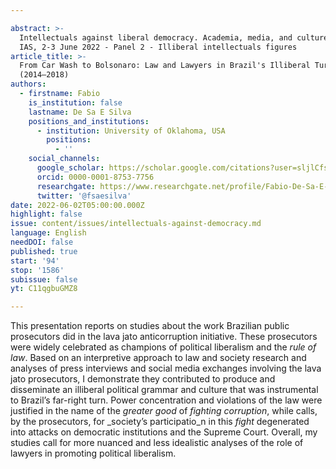 ```yaml
---

abstract: >-
  Intellectuals against liberal democracy. Academia, media, and culture, Paris
  IAS, 2-3 June 2022 - Panel 2 - Illiberal intellectuals figures
article_title: >-
  From Car Wash to Bolsonaro: Law and Lawyers in Brazil's Illiberal Turn
  (2014–2018)
authors:
  - firstname: Fabio
    is_institution: false
    lastname: De Sa E Silva
    positions_and_institutions:
      - institution: University of Oklahoma, USA
        positions:
          - ''
    social_channels:
      google_scholar: https://scholar.google.com/citations?user=sljlCfsAAAAJ&hl=en
      orcid: 0000-0001-8753-7756
      researchgate: https://www.researchgate.net/profile/Fabio-De-Sa-E-Silva
      twitter: '@fsaesilva'
date: 2022-06-02T05:00:00.000Z
highlight: false
issue: content/issues/intellectuals-against-democracy.md
language: English
needDOI: false
published: true
start: '94'
stop: '1586'
subissue: false
yt: C11qgbuGMZ8

---
```



This presentation reports on studies about the work Brazilian public prosecutors did in the lava jato anticorruption initiative. These prosecutors were widely celebrated as champions of political liberalism and the _rule of law_. Based on an interpretive approach to law and society research and analyses of press interviews and social media exchanges involving the lava jato prosecutors, I demonstrate they contributed to produce and disseminate an illiberal political grammar and culture that was instrumental to Brazil’s far-right turn. Power concentration and violations of the law were justified in the name of the _greater good_ of _fighting corruption_, while calls, by the prosecutors, for _society’s participatio_n in this _fight_ degenerated into attacks on democratic institutions and the Supreme Court. Overall, my studies call for more nuanced and less idealistic analyses of the role of lawyers in promoting political liberalism.

<Youtube yt="C11qgbuGMZ8" caption="From Car Wash to Bolsonaro: Law and Lawyers in Brazil's Illiberal Turn (2014–2018)" start="94" stop="1586"></Youtube>